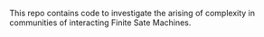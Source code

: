 This repo contains code to investigate the arising of complexity in communities of interacting Finite Sate Machines.
